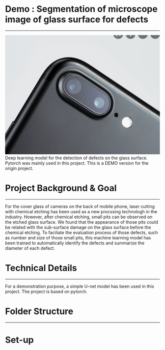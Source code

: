 # Demo : Segmentation of microscope image of glass surface for defects
---
![Screenshot](./doc/project_icon.png)
Deep learning model for the detection of defects on the glass surface. Pytorch was mainly used in this project. This is a DEMO version for the origin project. 

# Project Background & Goal
---
For the cover glass of cameras on the back of mobile phone, laser cutting with chemical etching has been used as a new procssing technologh in the industry. However, after chemical etching, small pits can be observed on the etched glass surface. We found that the appearance of those pits could be related with the sub-surface damage on the glass surface before the chemical etching. To faciliate the evaluation process of those defects, such as number and size of those small pits, this machine learning model has been trained to automatically identify the defects and summarize the diameter of each defect.

# Technical Details
---
For a demonstration purpose, a simple U-net model has been used in this project. The project is based on pytorch.

# Folder Structure
---


# Set-up

# 
